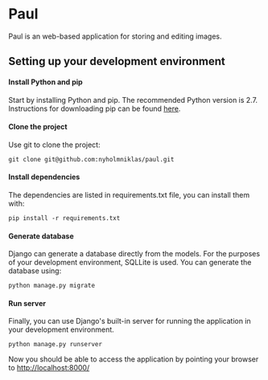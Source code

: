 Paul
===================

Paul is an web-based application for storing and editing images.


Setting up your development environment
-------------
#### Install Python and pip
Start by installing Python and pip. The recommended Python version is 2.7. Instructions for downloading pip can be found [here](http://pip.readthedocs.org/en/latest/installing.html).

#### Clone the project
Use git to clone the project:

    git clone git@github.com:nyholmniklas/paul.git

#### Install dependencies
The dependencies are listed in requirements.txt file, you can install them with:

    pip install -r requirements.txt

#### Generate database
Django can generate a database directly from the models. For the purposes of your development environment, SQLLite is used. You can generate the database using:

    python manage.py migrate

#### Run server
Finally, you can use Django's built-in server for running the application in your development environment. 

    python manage.py runserver

Now you should be able to access the application by pointing your browser to [http://localhost:8000/](http://localhost:8000/)